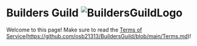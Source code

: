 # Builders Guild ![BuildersGuildLogo](https://github.com/user-attachments/assets/5232a9f7-fd72-430a-ab48-b1d575d6acb5)

Welcome to this page! Make sure to read the <a href url=https://github.com/osb21313/BuildersGuild/terms.md>Terms of Service(https://github.com/osb21313/BuildersGuild/blob/main/Terms.md)!
